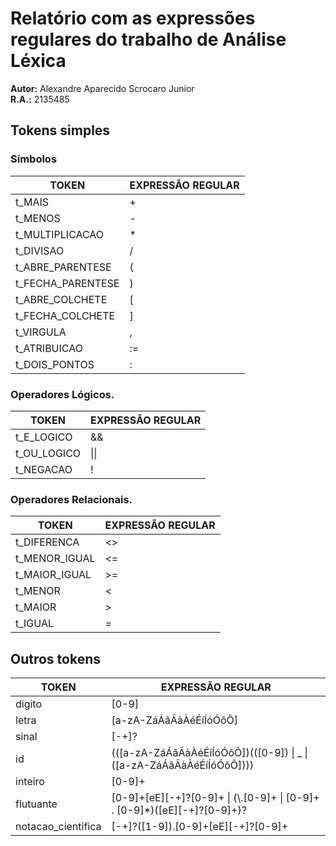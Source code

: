 # Relatório com as expressões regulares do trabalho de Análise Léxica

**Autor:** Alexandre Aparecido Scrocaro Junior \
**R.A.:** 2135485

## Tokens simples

### Símbolos

| TOKEN             | EXPRESSÃO REGULAR |
| ----------------- | ----------------- |
| t_MAIS            | \+                |
| t_MENOS           | -                 |
| t_MULTIPLICACAO   | \*                |
| t_DIVISAO         | /                 |
| t_ABRE_PARENTESE  | \(                |
| t_FECHA_PARENTESE | \)                |
| t_ABRE_COLCHETE   | \[                |
| t_FECHA_COLCHETE  | \]                |
| t_VIRGULA         | ,                 |
| t_ATRIBUICAO      | :=                |
| t_DOIS_PONTOS     | :                 |

### Operadores Lógicos.

| TOKEN       | EXPRESSÃO REGULAR |
| ----------- | ----------------- |
| t_E_LOGICO  | &&                |
| t_OU_LOGICO | \|\|              |
| t_NEGACAO   | !                 |

### Operadores Relacionais.

| TOKEN         | EXPRESSÃO REGULAR |
| ------------- | ----------------- |
| t_DIFERENCA   | <>                |
| t_MENOR_IGUAL | <=                |
| t_MAIOR_IGUAL | >=                |
| t_MENOR       | <                 |
| t_MAIOR       | >                 |
| t_IGUAL       | =                 |

## Outros tokens

| TOKEN              | EXPRESSÃO REGULAR                                                          |
| ------------------ | -------------------------------------------------------------------------- |
| digito             | [0-9]                                                                      |
| letra              | [a-zA-ZáÁãÃàÀéÉíÍóÓõÕ]                                                     |
| sinal              | [-+]?                                                                      |
| id                 | (([a-zA-ZáÁãÃàÀéÉíÍóÓõÕ])(([0-9]) \| \_ \| ([a-zA-ZáÁãÃàÀéÉíÍóÓõÕ])))      |
| inteiro            | [0-9]+                                                                     |
| flutuante          | [0-9]+[eE][-+]?[0-9]+ \| (\\.[0-9]+ \| [0-9]+ . [0-9]\*)([eE][-+]?[0-9]+)? |
| notacao_cientifica | [-+]?([1-9]).[0-9]+[eE][-+]?[0-9]+                                         |

